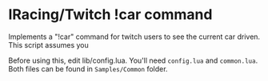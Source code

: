 ﻿# IRacing/Twitch !car command

Implements a "!car" command for twitch users to see the current car driven.
This script assumes you 

Before using this, edit lib/config.lua. You'll need `config.lua` and 
`common.lua`. Both files can be found in `Samples/Common` folder.